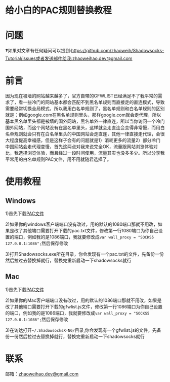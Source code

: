 # 给小白的PAC规则替换教程

# 问题

❓如果对文章有任何疑问可以提到:https://github.com/zhaoweih/Shadowsocks-Tutorial/issues或者发送邮件给我:zhaoweihao.dev@gmail.com

# 前言

  因为现在被墙的网站越来越多了，官方自带的GFWLIST已经满足不了我平常的需求了，看一些冷门的网站基本都会匹配不到黑名单规则而直接走的直连模式，导致需要经常切换全局模式，所以我用白名单规则了，黑名单规则和白名单规则的区别就是：例如google.com在黑名单规则里头，那样google.com就会走代理，所以基本黑名单里头都是被墙的国外网站，黑名单外一律直连，所以当你访问一个冷门国外网站，而这个网站没有在黑名单里头，这样就会走直连会变得非常慢，而用白名单规则就会只有在白名单里头的中国网站会走直连，其他一律直接走代理，会很大程度提高幸福感，但是这样子会有的问题就是1）消耗更多的流量2）部分冷门中国网站会走代理变慢，首先这两点对我来说完全OK，流量跟网站浏览体验对比，我选择浏览体验，而且经过一段时间使用，流量其实也没多多少。所以分享我平常用的白名单规则PAC文件，用不用就随君选择了。

# 使用教程

  ## Windows

1)首先下载[PAC文件](https://raw.githubusercontent.com/zhaoweih/Shadowsocks-Tutorial/master/pac/pac.txt)

2)如果你的windows客户端端口没有改过，用的默认的1080端口那就不用改，如果是改了其他端口需要打开下载的pac.txt文件，修改第一行1080端口为你自己设置的端口，例如我的是1086端口，我就要修改成`var wall_proxy = "SOCKS5 127.0.0.1:1086";`然后保存修改

3)打开Shadowsocks.exe所在目录，你会发现有一个pac.txt的文件，先备份一份然后拉过去替换掉就行，替换完重新启动一下shadowsocks就行

## Mac

1)首先下载[PAC文件](https://raw.githubusercontent.com/zhaoweih/Shadowsocks-Tutorial/master/pac/gfwlist.js)

2)如果你的Mac客户端端口没有改过，用的默认的1086端口那就不用改，如果是改了其他端口需要打开下载的gfwlist.js文件，修改第一行1086端口为你自己设置的端口，例如我的是1086端口，我就要修改成`var wall_proxy = "SOCKS5 127.0.0.1:1086";`然后保存修改

3)在访达打开`~/.ShadowsocksX-NG/`目录,你会发现有一个gfwlist.js的文件，先备份一份然后拉过去替换掉就行，替换完重新启动一下shadowsocks就行

# 联系

邮箱：zhaoweihao.dev@gmail.com